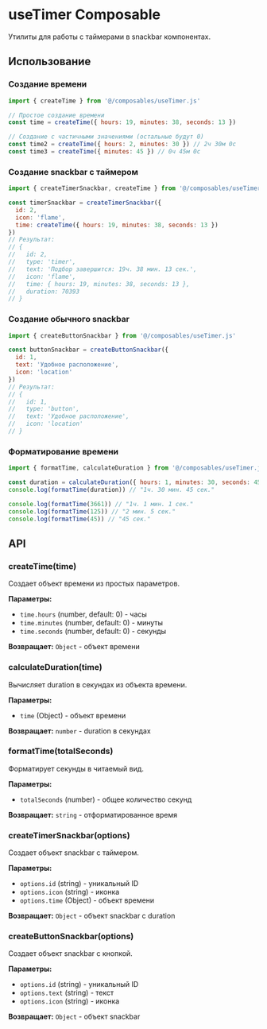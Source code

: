 # useTimer Composable

Утилиты для работы с таймерами в snackbar компонентах.

## Использование

### Создание времени

```javascript
import { createTime } from '@/composables/useTimer.js'

// Простое создание времени
const time = createTime({ hours: 19, minutes: 38, seconds: 13 })

// Создание с частичными значениями (остальные будут 0)
const time2 = createTime({ hours: 2, minutes: 30 }) // 2ч 30м 0с
const time3 = createTime({ minutes: 45 }) // 0ч 45м 0с
```

### Создание snackbar с таймером

```javascript
import { createTimerSnackbar, createTime } from '@/composables/useTimer.js'

const timerSnackbar = createTimerSnackbar({
  id: 2,
  icon: 'flame',
  time: createTime({ hours: 19, minutes: 38, seconds: 13 })
})
// Результат:
// {
//   id: 2,
//   type: 'timer',
//   text: 'Подбор завершится: 19ч. 38 мин. 13 сек.',
//   icon: 'flame',
//   time: { hours: 19, minutes: 38, seconds: 13 },
//   duration: 70393
// }
```

### Создание обычного snackbar

```javascript
import { createButtonSnackbar } from '@/composables/useTimer.js'

const buttonSnackbar = createButtonSnackbar({
  id: 1,
  text: 'Удобное расположение',
  icon: 'location'
})
// Результат:
// {
//   id: 1,
//   type: 'button',
//   text: 'Удобное расположение',
//   icon: 'location'
// }
```

### Форматирование времени

```javascript
import { formatTime, calculateDuration } from '@/composables/useTimer.js'

const duration = calculateDuration({ hours: 1, minutes: 30, seconds: 45 })
console.log(formatTime(duration)) // "1ч. 30 мин. 45 сек."

console.log(formatTime(3661)) // "1ч. 1 мин. 1 сек."
console.log(formatTime(125)) // "2 мин. 5 сек."
console.log(formatTime(45)) // "45 сек."
```

## API

### createTime(time)
Создает объект времени из простых параметров.

**Параметры:**
- `time.hours` (number, default: 0) - часы
- `time.minutes` (number, default: 0) - минуты  
- `time.seconds` (number, default: 0) - секунды

**Возвращает:** `Object` - объект времени

### calculateDuration(time)
Вычисляет duration в секундах из объекта времени.

**Параметры:**
- `time` (Object) - объект времени

**Возвращает:** `number` - duration в секундах

### formatTime(totalSeconds)
Форматирует секунды в читаемый вид.

**Параметры:**
- `totalSeconds` (number) - общее количество секунд

**Возвращает:** `string` - отформатированное время

### createTimerSnackbar(options)
Создает объект snackbar с таймером.

**Параметры:**
- `options.id` (string) - уникальный ID
- `options.icon` (string) - иконка
- `options.time` (Object) - объект времени

**Возвращает:** `Object` - объект snackbar с duration

### createButtonSnackbar(options)
Создает объект snackbar с кнопкой.

**Параметры:**
- `options.id` (string) - уникальный ID
- `options.text` (string) - текст
- `options.icon` (string) - иконка

**Возвращает:** `Object` - объект snackbar
